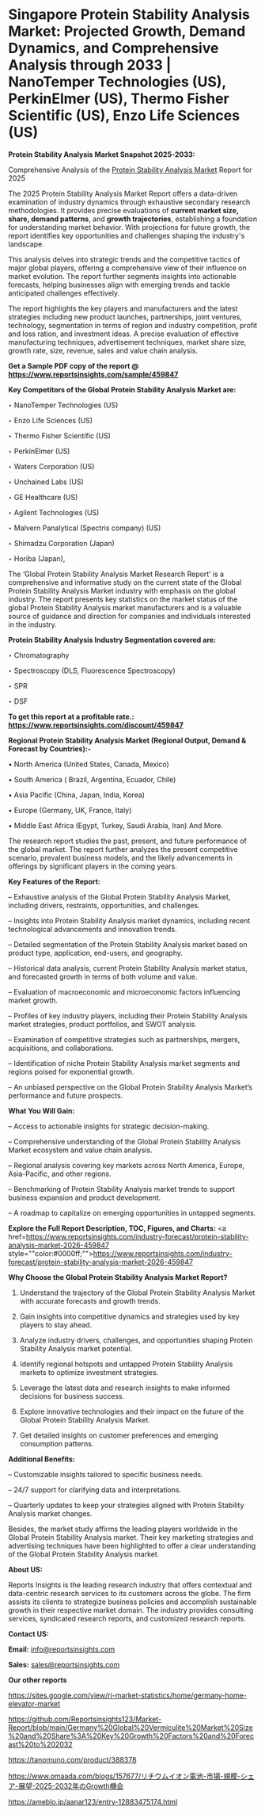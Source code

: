 # Singapore Protein Stability Analysis Market: Projected Growth, Demand Dynamics, and Comprehensive Analysis through 2033 | NanoTemper Technologies (US), PerkinElmer (US), Thermo Fisher Scientific (US), Enzo Life Sciences (US)

<strong>Protein Stability Analysis Market Snapshot 2025-2033:</strong>

Comprehensive Analysis of the <a href=https://www.reportsinsights.com/sample/459847>Protein Stability Analysis Market</a> Report for 2025

The 2025 Protein Stability Analysis Market Report offers a data-driven examination of industry dynamics through exhaustive secondary research methodologies. It provides precise evaluations of <strong>current market size, share, demand patterns</strong>, and <strong>growth trajectories</strong>, establishing a foundation for understanding market behavior. With projections for future growth, the report identifies key opportunities and challenges shaping the industry's landscape.

This analysis delves into strategic trends and the competitive tactics of major global players, offering a comprehensive view of their influence on market evolution. The report further segments insights into actionable forecasts, helping businesses align with emerging trends and tackle anticipated challenges effectively.

The report highlights the key players and manufacturers and the latest strategies including new product launches, partnerships, joint ventures, technology, segmentation in terms of region and industry competition, profit and loss ration, and investment ideas. A precise evaluation of effective manufacturing techniques, advertisement techniques, market share size, growth rate, size, revenue, sales and value chain analysis.

<strong>Get a Sample PDF copy of the report @ <a href=https://www.reportsinsights.com/sample/459847 style=color:#0000ff;>https://www.reportsinsights.com/sample/459847</a></strong>

<strong>Key Competitors of the Global Protein Stability Analysis Market are:</strong>

‣ NanoTemper Technologies (US)

‣ Enzo Life Sciences (US)

‣ Thermo Fisher Scientific (US)

‣ PerkinElmer (US)

‣ Waters Corporation (US)

‣ Unchained Labs (US)

‣ GE Healthcare (US)

‣ Agilent Technologies (US)

‣ Malvern Panalytical (Spectris company) (US)

‣ Shimadzu Corporation (Japan)

‣ Horiba (Japan),

The ‘Global Protein Stability Analysis Market Research Report’ is a comprehensive and informative study on the current state of the Global Protein Stability Analysis Market industry with emphasis on the global industry. The report presents key statistics on the market status of the global Protein Stability Analysis market manufacturers and is a valuable source of guidance and direction for companies and individuals interested in the industry.

<strong>Protein Stability Analysis Industry Segmentation covered are:</strong>

‣ Chromatography

‣ Spectroscopy (DLS, Fluorescence Spectroscopy)

‣ SPR

‣ DSF

<strong>To get this report at a profitable rate.: <a href=https://www.reportsinsights.com/discount/459847 style=color:#0000ff;>https://www.reportsinsights.com/discount/459847</a></strong>

<strong>Regional Protein Stability Analysis Market (Regional Output, Demand &amp; Forecast by Countries):-</strong>

• North America (United States, Canada, Mexico)

• South America ( Brazil, Argentina, Ecuador, Chile)

• Asia Pacific (China, Japan, India, Korea)

• Europe (Germany, UK, France, Italy)

• Middle East Africa (Egypt, Turkey, Saudi Arabia, Iran) And More.

The research report studies the past, present, and future performance of the global market. The report further analyzes the present competitive scenario, prevalent business models, and the likely advancements in offerings by significant players in the coming years.

<strong>Key Features of the Report:</strong>

– Exhaustive analysis of the Global Protein Stability Analysis Market, including drivers, restraints, opportunities, and challenges.

– Insights into Protein Stability Analysis market dynamics, including recent technological advancements and innovation trends.

– Detailed segmentation of the Protein Stability Analysis market based on product type, application, end-users, and geography.

– Historical data analysis, current Protein Stability Analysis market status, and forecasted growth in terms of both volume and value.

– Evaluation of macroeconomic and microeconomic factors influencing market growth.

– Profiles of key industry players, including their Protein Stability Analysis market strategies, product portfolios, and SWOT analysis.

– Examination of competitive strategies such as partnerships, mergers, acquisitions, and collaborations.

– Identification of niche Protein Stability Analysis market segments and regions poised for exponential growth.

– An unbiased perspective on the Global Protein Stability Analysis Market’s performance and future prospects.

<strong>What You Will Gain:</strong>

– Access to actionable insights for strategic decision-making.

– Comprehensive understanding of the Global Protein Stability Analysis Market ecosystem and value chain analysis.

– Regional analysis covering key markets across North America, Europe, Asia-Pacific, and other regions.

– Benchmarking of Protein Stability Analysis market trends to support business expansion and product development.

– A roadmap to capitalize on emerging opportunities in untapped segments.

<strong>Explore the Full Report Description, TOC, Figures, and Charts:</strong>
<a href=https://www.reportsinsights.com/industry-forecast/protein-stability-analysis-market-2026-459847 style=""color:#0000ff;"">https://www.reportsinsights.com/industry-forecast/protein-stability-analysis-market-2026-459847</a>

<strong>Why Choose the Global Protein Stability Analysis Market Report?</strong>

1. Understand the trajectory of the Global Protein Stability Analysis Market with accurate forecasts and growth trends.

2. Gain insights into competitive dynamics and strategies used by key players to stay ahead.

3. Analyze industry drivers, challenges, and opportunities shaping Protein Stability Analysis market potential.

4. Identify regional hotspots and untapped Protein Stability Analysis markets to optimize investment strategies.

5. Leverage the latest data and research insights to make informed decisions for business success.

6. Explore innovative technologies and their impact on the future of the Global Protein Stability Analysis Market.

7. Get detailed insights on customer preferences and emerging consumption patterns.

<strong>Additional Benefits:</strong>

– Customizable insights tailored to specific business needs.

– 24/7 support for clarifying data and interpretations.

– Quarterly updates to keep your strategies aligned with Protein Stability Analysis market changes.

Besides, the market study affirms the leading players worldwide in the Global Protein Stability Analysis market. Their key marketing strategies and advertising techniques have been highlighted to offer a clear understanding of the Global Protein Stability Analysis market.

<strong><strong>About US</strong>:</strong>

Reports Insights is the leading research industry that offers contextual and data-centric research services to its customers across the globe. The firm assists its clients to strategize business policies and accomplish sustainable growth in their respective market domain. The industry provides consulting services, syndicated research reports, and customized research reports.

<strong>Contact US:</strong>

<p class=><b>Email:</b> <a href=mailto:info@reportsinsights.com>info@reportsinsights.com</a></p>
<p class=><b>Sales:</b> <a href=mailto:sales@reportsinsights.com>sales@reportsinsights.com</a></p>

<strong>Our other reports</strong>

<a href=https://sites.google.com/view/ri-market-statistics/home/germany-home-elevator-market>https://sites.google.com/view/ri-market-statistics/home/germany-home-elevator-market</a>

<a href=https://github.com/Reportsinsights123/Market-Report/blob/main/Germany%20Global%20Vermiculite%20Market%20Size%20and%20Share%3A%20Key%20Growth%20Factors%20and%20Forecast%20to%202032>https://github.com/Reportsinsights123/Market-Report/blob/main/Germany%20Global%20Vermiculite%20Market%20Size%20and%20Share%3A%20Key%20Growth%20Factors%20and%20Forecast%20to%202032</a>

<a href=https://tanomuno.com/product/388378>https://tanomuno.com/product/388378</a>

<a href=https://www.omaada.com/blogs/157677/リチウムイオン電池-市場-規模-シェア-展望-2025-2032年のGrowth機会>https://www.omaada.com/blogs/157677/リチウムイオン電池-市場-規模-シェア-展望-2025-2032年のGrowth機会</a>

<a href=https://ameblo.jp/aanar123/entry-12883475174.html>https://ameblo.jp/aanar123/entry-12883475174.html</a>
